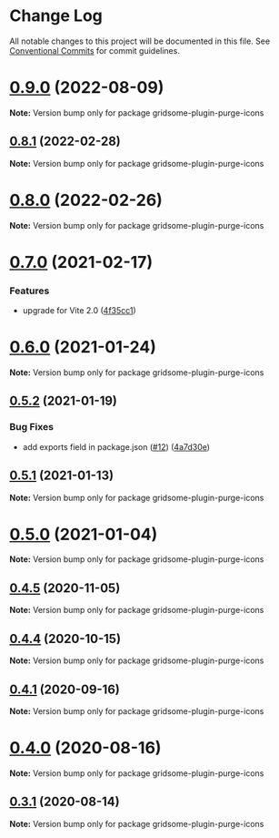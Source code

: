 # Change Log

All notable changes to this project will be documented in this file.
See [Conventional Commits](https://conventionalcommits.org) for commit guidelines.

# [0.9.0](https://github.com/antfu/purge-icons/compare/v0.8.2...v0.9.0) (2022-08-09)

**Note:** Version bump only for package gridsome-plugin-purge-icons





## [0.8.1](https://github.com/antfu/purge-icons/compare/v0.8.0...v0.8.1) (2022-02-28)

**Note:** Version bump only for package gridsome-plugin-purge-icons





# [0.8.0](https://github.com/antfu/purge-icons/compare/v0.7.0...v0.8.0) (2022-02-26)

**Note:** Version bump only for package gridsome-plugin-purge-icons





# [0.7.0](https://github.com/antfu/purge-icons/compare/v0.6.0...v0.7.0) (2021-02-17)


### Features

* upgrade for Vite 2.0 ([4f35cc1](https://github.com/antfu/purge-icons/commit/4f35cc176ed6a8afd0c7266ec4063be62bc3ee08))





# [0.6.0](https://github.com/antfu/purge-icons/compare/v0.5.2...v0.6.0) (2021-01-24)

**Note:** Version bump only for package gridsome-plugin-purge-icons





## [0.5.2](https://github.com/antfu/purge-icons/compare/v0.5.1...v0.5.2) (2021-01-19)


### Bug Fixes

* add exports field in package.json ([#12](https://github.com/antfu/purge-icons/issues/12)) ([4a7d30e](https://github.com/antfu/purge-icons/commit/4a7d30e1d0c96267c8eb3d022c80a552430b0633))





## [0.5.1](https://github.com/antfu/purge-icons/compare/v0.5.0...v0.5.1) (2021-01-13)

**Note:** Version bump only for package gridsome-plugin-purge-icons





# [0.5.0](https://github.com/antfu/purge-icons/compare/v0.4.5...v0.5.0) (2021-01-04)

**Note:** Version bump only for package gridsome-plugin-purge-icons





## [0.4.5](https://github.com/antfu/purge-icons/compare/v0.4.4...v0.4.5) (2020-11-05)

**Note:** Version bump only for package gridsome-plugin-purge-icons





## [0.4.4](https://github.com/antfu/purge-icons/compare/v0.4.3...v0.4.4) (2020-10-15)

**Note:** Version bump only for package gridsome-plugin-purge-icons





## [0.4.1](https://github.com/antfu/purge-icons/compare/v0.4.0...v0.4.1) (2020-09-16)

**Note:** Version bump only for package gridsome-plugin-purge-icons





# [0.4.0](https://github.com/antfu/purge-icons/compare/v0.3.1...v0.4.0) (2020-08-16)

**Note:** Version bump only for package gridsome-plugin-purge-icons





## [0.3.1](https://github.com/antfu/purge-icons/compare/v0.3.0...v0.3.1) (2020-08-14)

**Note:** Version bump only for package gridsome-plugin-purge-icons
